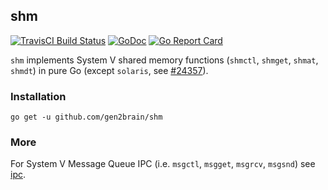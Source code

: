 ## shm
[![TravisCI Build Status](https://travis-ci.org/gen2brain/shm.svg?branch=master)](https://travis-ci.org/gen2brain/shm) 
[![GoDoc](https://godoc.org/github.com/gen2brain/shm?status.svg)](https://godoc.org/github.com/gen2brain/shm) 
[![Go Report Card](https://goreportcard.com/badge/github.com/gen2brain/shm?branch=master)](https://goreportcard.com/report/github.com/gen2brain/shm) 

`shm` implements System V shared memory functions (`shmctl`, `shmget`, `shmat`, `shmdt`) in pure Go (except `solaris`, see [#24357](https://github.com/golang/go/issues/24357)).

### Installation

    go get -u github.com/gen2brain/shm

### More

For System V Message Queue IPC (i.e. `msgctl`, `msgget`, `msgrcv`, `msgsnd`) see [ipc](https://github.com/siadat/ipc).
